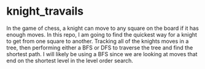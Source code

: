 # knight_travails
In the game of chess, a knight can move to any square on the board if it has enough moves. In this repo, I am going to find the quickest way for a knight to get from one square to another. Tracking all of the knights moves in a tree, then performing either a BFS or DFS to traverse the tree and find the shortest path. I will likely be using a BFS since we are looking at moves that end on the shortest level in the level order search.
